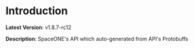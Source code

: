 # Introduction

**Latest Version**: v1.8.7-rc12


**Description**: SpaceONE's API which auto-generated from API's Protobuffs


